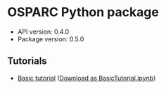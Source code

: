 # OSPARC Python package

- API version: 0.4.0
- Package version: 0.5.0

## Tutorials

- [Basic tutorial](clients/python/artifacts/docs/BasicTutorial.md) ([Download as BasicTutorial.ipynb](clients/python/docs/BasicTutorial.ipynb ":ignore title"))
